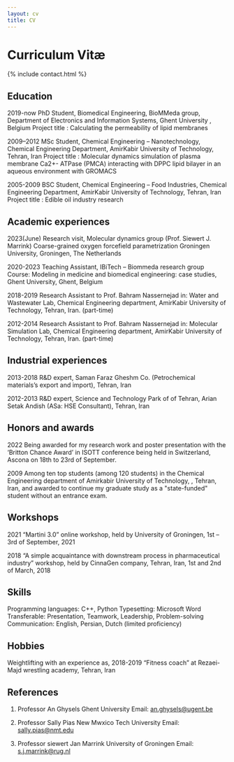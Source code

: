 ```yaml
---
layout: cv
title: CV
---
```


# Curriculum Vitæ

{% include contact.html %}

## Education

2019-now      PhD Student, Biomedical Engineering,
              BioMMeda group, Department of Electronics and Information Systems, Ghent University , Belgium
              Project title : Calculating the permeability of lipid membranes
              
2009–2012     MSc Student, Chemical Engineering – Nanotechnology,
              Chemical Engineering Department, AmirKabir University of Technology, Tehran, Iran
              Project title : Molecular dynamics simulation of plasma membrane Ca2+- ATPase (PMCA) 
              interacting with DPPC lipid bilayer in an aqueous environment with GROMACS	
              
2005-2009     BSC Student, Chemical Engineering – Food Industries,
	      Chemical Engineering Department, AmirKabir University of Technology, Tehran, Iran
	      Project title : Edible oil industry research
            
## Academic experiences

2023(June)    Research visit, Molecular dynamics group (Prof. Siewert J. Marrink)
              Coarse-grained oxygen forcefield parametrization 
              Groningen University, Groningen, The Netherlands

2020-2023     Teaching Assistant, IBiTech – Biommeda research group 
              Course: Modeling in medicine and biomedical engineering: case studies,
              Ghent University, Ghent, Belgium

2018-2019     Research Assistant to Prof. Bahram Nassernejad in:
              Water and Wastewater Lab, Chemical Engineering department,
              AmirKabir University of Technology, Tehran, Iran. (part-time)
              
2012-2014     Research Assistant to Prof. Bahram Nassernejad in:
              Molecular Simulation Lab, Chemical Engineering department,
              AmirKabir University of Technology, Tehran, Iran. (part-time)

## Industrial experiences

2013-2018     R&D expert, Saman Faraz Gheshm Co.
              (Petrochemical materials’s export and import), Tehran, Iran
              
2012-2013     R&D expert, Science and Technology Park of of Tehran,
              Arian Setak Andish (ASa: HSE Consultant), Tehran, Iran

## Honors and awards

2022          Being awarded for my research work and poster presentation with the ‘Britton Chance Award’ in ISOTT conference being held in Switzerland, Ascona on 18th to 
              23rd of September.
              
2009          Among ten top students (among 120 students) in the Chemical Engineering department of Amirkabir University of Technology, , Tehran, Iran, and awarded to 
              continue my graduate study as a "state-funded" student without an entrance exam.

## Workshops

2021	      “Martini 3.0” online workshop, held by University of Groningen, 1st – 3rd of September, 2021 

2018          “A simple acquaintance with downstream process in pharmaceutical industry”   workshop, held by CinnaGen company, Tehran, Iran, 1st and 2nd of March, 2018

## Skills

Programming languages: C++, Python
Typesetting: Microsoft Word 
Transferable: Presentation, Teamwork, Leadership, Problem-solving  
Communication: English, Persian, Dutch (limited proficiency)

## Hobbies

Weightlifting with an experience as,
2018-2019     “Fitness coach” at Rezaei-Majd wrestling academy, Tehran, Iran 

## References

1. Professor An Ghysels
   Ghent University
   Email: an.ghysels@ugent.be 

2. Professor Sally Pias
   New Mwxico Tech University
   Email: sally.pias@nmt.edu   

3. Professor siewert Jan Marrink
   University of Groningen
   Email: s.j.marrink@rug.nl 


